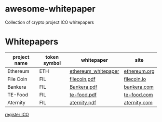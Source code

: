 # awesome-whitepaper
Collection of crypto project ICO whitepapers

# Whitepapers
| project name | token symbol | whitepaper | site |
|---|---|---|---|
| Ethereum| ETH| [ethereum_whitepaper](https://ethereum.org/en/whitepaper/) | [ethereum.org](https://ethereum.org/)|
|File Coin| FIL| [filecoin.pdf](filecoin.pdf) | [filecoin.io](https://filecoin.io/)|
|Bankera| FIL| [Bankera.pdf](https://cryptorating.eu/whitepapers/Bankera/Bankera_whitepaper.pdf) | [bankera.com](https://bankera.com/)|
|TE-Food| FIL| [te-food.pdf](https://www.allcryptowhitepapers.com/te-food-whitepaper/) | [te-food.com](https://te-food.com/)|
|Aternity| FIL| [aternity.pdf](https://whitepaper.io/document/14/aeternity-whitepaper) | [aternity.com](https://aeternity.com/)|


 [register ICO](https://medium.com/@cryptolawyersco/can-you-register-your-ico-with-sec-ddea3f9be926) 
